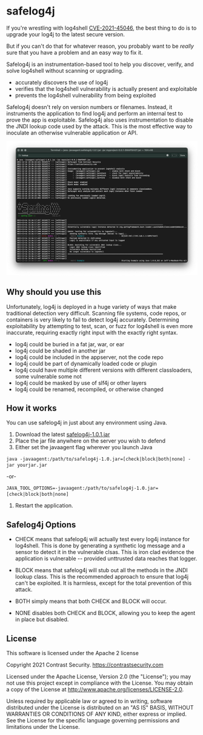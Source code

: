 # safelog4j

If you're wrestling with log4shell [CVE-2021-45046](https://cve.mitre.org/cgi-bin/cvename.cgi?name=CVE-2021-45046), the best thing to do is to upgrade your log4j to the latest secure version.

But if you can't do that for whatever reason, you probably want to be *really* sure that you have a problem and an easy way to fix it.

Safelog4j is an instrumentation-based tool to help you discover, verify, and solve log4shell without scanning or upgrading.

* accurately discovers the use of log4j
* verifies that the log4shell vulnerability is actually present and exploitable
* prevents the log4shell vulnerability from being exploited

Safelog4j doesn't rely on version numbers or filenames. Instead, it instruments the application to find log4j and perform an internal test to prove the app is exploitable. Safelog4j also uses instrumentation to disable the JNDI lookup code used by the attack. This is the most effective way to inoculate an otherwise vulnerable application or API.

![safelog4j-screenshot](https://github.com/Contrast-Security-OSS/safelog4j/blob/main/src/main/resources/safelog4j-screenshot.png?raw=true)


## Why should you use this

Unfortunately, log4j is deployed in a huge variety of ways that make traditional detection very difficult. Scanning file systems, code repos, or containers is very likely to fail to detect log4j accurately. Determining exploitability by attempting to test, scan, or fuzz for log4shell is even more inaccurate, requiring exactly right input with the exactly right syntax.

* log4j could be buried in a fat jar, war, or ear
* log4j could be shaded in another jar
* log4j could be included in the appserver, not the code repo
* log4j could be part of dynamically loaded code or plugin
* log4j could have multiple different versions with different classloaders, some vulnerable some not
* log4j could be masked by use of slf4j or other layers
* log4j could be renamed, recompiled, or otherwise changed


## How it works

You can use safelog4j in just about any environment using Java.

1. Download the latest [safelog4j-1.0.1.jar](https://github.com/Contrast-Security-OSS/safelog4j/releases/download/v1.0.1/safelog4j-1.0.1.jar)
1. Place the jar file anywhere on the server you wish to defend
1. Either set the javaagent flag wherever you launch Java
  ```shell
  java -javaagent:/path/to/safelog4j-1.0.jar=[check|block|both|none] -jar yourjar.jar
  ```
  -or-
  ```
  JAVA_TOOL_OPTIONS=-javaagent:/path/to/safelog4j-1.0.jar=[check|block|both|none]
  ```
1. Restart the application.


## Safelog4j Options

* CHECK means that safelog4j will actually test every log4j instance for log4shell. This is done by generating a synthetic log message and a sensor to detect it in the vulnerable clsas. This is iron clad evidence the application is vulnerable -- provided unttrusted data reaches that logger.

* BLOCK means that safelog4j will stub out all the methods in the JNDI lookup class.  This is the recommended approach to ensure that log4j can't be exploited. It is harmless, except for the total prevention of this attack.

* BOTH simply means that both CHECK and BLOCK will occur.

* NONE disables both CHECK and BLOCK, allowing you to keep the agent in place but disabled.


## License

This software is licensed under the Apache 2 license

Copyright 2021 Contrast Security. https://contrastsecurity.com

Licensed under the Apache License, Version 2.0 (the "License"); you may not use this project except in compliance with the License. You may obtain a copy of the License at http://www.apache.org/licenses/LICENSE-2.0.

Unless required by applicable law or agreed to in writing, software distributed under the License is distributed on an "AS IS" BASIS, WITHOUT WARRANTIES OR CONDITIONS OF ANY KIND, either express or implied. See the License for the specific language governing permissions and limitations under the License.
